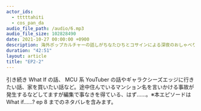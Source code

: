 ```yaml
---
actor_ids:
  - tttttahiti
  - cos_pan_da
audio_file_path: /audio/6.mp3
audio_file_size: 102828490
date: 2021-10-27 00:00:00 +0900
description: 海外ポップカルチャーの話しがちなたひちとコサインによる深夜のおしゃべり
duration: "42:51"
layout: article
title: "EP2-2"
---
```

引き続き What If の話、 MCU 系 YouTuber の話やギャラクシーズエッジに行きたい話、家を買いたい話など。途中住んでいるマンション名を言いかける事故が発生するなどしてますが編集で事なきを得ている、はず……。※本エピソードはWhat if……? ep 8 までのネタバレを含みます。

